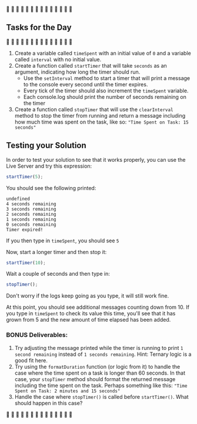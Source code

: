 🚧 🚧 🚧 🚧 🚧 🚧 🚧 🚧 🚧 🚧 🚧 🚧 🚧 🚧 
## Tasks for the Day
🚧 🚧 🚧 🚧 🚧 🚧 🚧 🚧 🚧 🚧 🚧 🚧 🚧 🚧 

1. Create a variable called `timeSpent` with an initial value of `0` and a variable called `interval` with no initial value. 
2. Create a function called `startTimer` that will take `seconds` as an argument, indicating how long the timer should run. 
    - Use the `setInterval` method to start a timer that will print a message to the console every second until the timer expires.
    - Every tick of the timer should also increment the `timeSpent` variable.
    - Each console.log should print the number of seconds remaining on the timer
3. Create a function called `stopTimer` that will use the `clearInterval` method to stop the timer from running and return a message including how much time was spent on the task, like so: `"Time Spent on Task: 15 seconds"`

## Testing your Solution

In order to test your solution to see that it works properly, you can use the Live Server and try this expression:

```js
startTimer(5);
```

You should see the following printed:

```
undefined
4 seconds remaining
3 seconds remaining
2 seconds remaining
1 seconds remaining
0 seconds remaining
Timer expired!
```

If you then type in `timeSpent`, you should see `5`

Now, start a longer timer and then stop it:

```js
startTimer(10);
```

Wait a couple of seconds and then type in:

```js
stopTimer();
```

Don't worry if the logs keep going as you type, it will still work fine.

At this point, you should see additional messages counting down from 10. If you type in `timeSpent` to check its value this time, you'll see that it has grown from 5 and the new amount of time elapsed has been added.

### BONUS Deliverables:
1. Try adjusting the message printed while the timer is running to print `1 second remaining` instead of `1 seconds remaining`. Hint: Ternary logic is a good fit here.
2. Try using the `formatDuration` function (or logic from it) to handle the case where the time spent on a task is longer than 60 seconds. In that case, your `stopTimer` method should format the returned message including the time spent on the task. Perhaps something like this: `"Time Spent on Task: 2 minutes and 15 seconds"`
3. Handle the case where `stopTimer()` is called before `startTimer()`. What should happen in this case?

🚧 🚧 🚧 🚧 🚧 🚧 🚧 🚧 🚧 🚧 🚧 🚧 🚧 🚧 